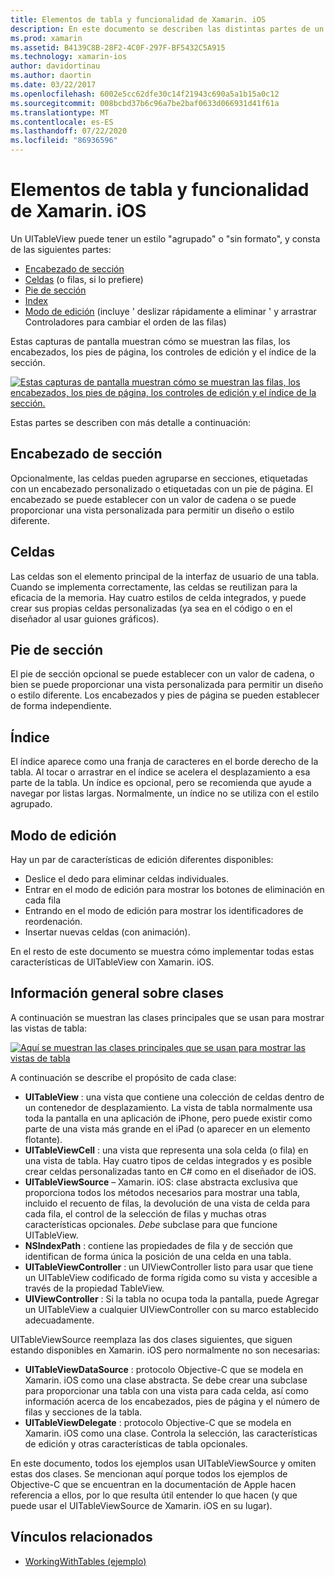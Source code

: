 ```yaml
---
title: Elementos de tabla y funcionalidad de Xamarin. iOS
description: En este documento se describen las distintas partes de un UITableView en iOS. Se describen los encabezados de sección, las celdas, los pies de sección, el índice y el modo de edición.
ms.prod: xamarin
ms.assetid: B4139C8B-28F2-4C0F-297F-BF5432C5A915
ms.technology: xamarin-ios
author: davidortinau
ms.author: daortin
ms.date: 03/22/2017
ms.openlocfilehash: 6002e5cc62dfe30c14f21943c690a5a1b15a0c12
ms.sourcegitcommit: 008bcbd37b6c96a7be2baf0633d066931d41f61a
ms.translationtype: MT
ms.contentlocale: es-ES
ms.lasthandoff: 07/22/2020
ms.locfileid: "86936596"
---
```

# <a name="table-parts-and-functionality-in-xamarinios"></a>Elementos de tabla y funcionalidad de Xamarin. iOS

Un UITableView puede tener un estilo "agrupado" o "sin formato", y consta de las siguientes partes:

- [Encabezado de sección](#Section_Header)
- [Celdas](#Cells) (o filas, si lo prefiere)
- [Pie de sección](#Section_Footer)
- [Index](#Index)
- [Modo de edición](#Edit_Features) (incluye ' deslizar rápidamente a eliminar ' y arrastrar Controladores para cambiar el orden de las filas) 

Estas capturas de pantalla muestran cómo se muestran las filas, los encabezados, los pies de página, los controles de edición y el índice de la sección.

 [![Estas capturas de pantalla muestran cómo se muestran las filas, los encabezados, los pies de página, los controles de edición y el índice de la sección.](table-parts-and-functionality-images/image1a.png)](table-parts-and-functionality-images/image1a.png#lightbox)

Estas partes se describen con más detalle a continuación:

<a name="Section_Header"></a>

## <a name="section-header"></a>Encabezado de sección

Opcionalmente, las celdas pueden agruparse en secciones, etiquetadas con un encabezado personalizado o etiquetadas con un pie de página. El encabezado se puede establecer con un valor de cadena o se puede proporcionar una vista personalizada para permitir un diseño o estilo diferente.

<a name="Cells"></a>

## <a name="cells"></a>Celdas

Las celdas son el elemento principal de la interfaz de usuario de una tabla. Cuando se implementa correctamente, las celdas se reutilizan para la eficacia de la memoria. Hay cuatro estilos de celda integrados, y puede crear sus propias celdas personalizadas (ya sea en el código o en el diseñador al usar guiones gráficos).

<a name="Section_Footer"></a>

## <a name="section-footer"></a>Pie de sección

El pie de sección opcional se puede establecer con un valor de cadena, o bien se puede proporcionar una vista personalizada para permitir un diseño o estilo diferente. Los encabezados y pies de página se pueden establecer de forma independiente.

<a name="Index"></a>

## <a name="index"></a>Índice

El índice aparece como una franja de caracteres en el borde derecho de la tabla.
Al tocar o arrastrar en el índice se acelera el desplazamiento a esa parte de la tabla. Un índice es opcional, pero se recomienda que ayude a navegar por listas largas. Normalmente, un índice no se utiliza con el estilo agrupado.

<a name="Edit_Features"></a>

## <a name="editing-mode"></a>Modo de edición

Hay un par de características de edición diferentes disponibles:

- Deslice el dedo para eliminar celdas individuales.
- Entrar en el modo de edición para mostrar los botones de eliminación en cada fila 
- Entrando en el modo de edición para mostrar los identificadores de reordenación. 
- Insertar nuevas celdas (con animación).

En el resto de este documento se muestra cómo implementar todas estas características de UITableView con Xamarin. iOS.

## <a name="classes-overview"></a>Información general sobre clases

A continuación se muestran las clases principales que se usan para mostrar las vistas de tabla:

[![Aquí se muestran las clases principales que se usan para mostrar las vistas de tabla](table-parts-and-functionality-images/classdiagram.png)](table-parts-and-functionality-images/classdiagram.png#lightbox)

A continuación se describe el propósito de cada clase:

- **UITableView** : una vista que contiene una colección de celdas dentro de un contenedor de desplazamiento. La vista de tabla normalmente usa toda la pantalla en una aplicación de iPhone, pero puede existir como parte de una vista más grande en el iPad (o aparecer en un elemento flotante). 
- **UITableViewCell** : una vista que representa una sola celda (o fila) en una vista de tabla. Hay cuatro tipos de celdas integrados y es posible crear celdas personalizadas tanto en C# como en el diseñador de iOS. 
- **UITableViewSource** – Xamarin. iOS: clase abstracta exclusiva que proporciona todos los métodos necesarios para mostrar una tabla, incluido el recuento de filas, la devolución de una vista de celda para cada fila, el control de la selección de filas y muchas otras características opcionales. *Debe* subclase para que funcione UITableView. 
- **NSIndexPath** : contiene las propiedades de fila y de sección que identifican de forma única la posición de una celda en una tabla. 
- **UITableViewController** : un UIViewController listo para usar que tiene un UITableView codificado de forma rígida como su vista y accesible a través de la propiedad TableView. 
- **UIViewController** : Si la tabla no ocupa toda la pantalla, puede Agregar un UITableView a cualquier UIViewController con su marco establecido adecuadamente. 

UITableViewSource reemplaza las dos clases siguientes, que siguen estando disponibles en Xamarin. iOS pero normalmente no son necesarias:

- **UITableViewDataSource** : protocolo Objective-C que se modela en Xamarin. iOS como una clase abstracta. Se debe crear una subclase para proporcionar una tabla con una vista para cada celda, así como información acerca de los encabezados, pies de página y el número de filas y secciones de la tabla. 
- **UITableViewDelegate** : protocolo Objective-C que se modela en Xamarin. iOS como una clase. Controla la selección, las características de edición y otras características de tabla opcionales. 

En este documento, todos los ejemplos usan UITableViewSource y omiten estas dos clases. Se mencionan aquí porque todos los ejemplos de Objective-C que se encuentran en la documentación de Apple hacen referencia a ellos, por lo que resulta útil entender lo que hacen (y que puede usar el UITableViewSource de Xamarin. iOS en su lugar).

## <a name="related-links"></a>Vínculos relacionados

- [WorkingWithTables (ejemplo)](https://docs.microsoft.com/samples/xamarin/ios-samples/workingwithtables)
